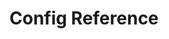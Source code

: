 # Config Reference

```{json-schema} https://raw.githubusercontent.com/the-database/traiNNer-redux/refs/heads/master/schemas/redux-config.schema.json
```
